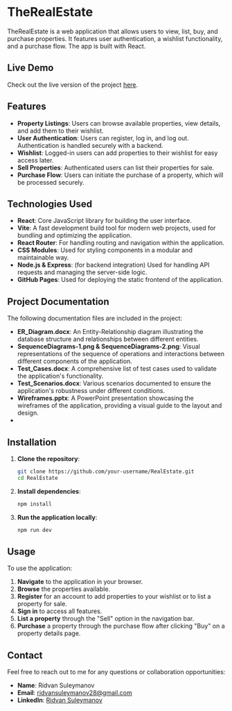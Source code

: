 # TheRealEstate
TheRealEstate is a web application that allows users to view, list, buy, and purchase properties. It features user authentication, a wishlist functionality, and a purchase flow. The app is built with React.

## Live Demo
Check out the live version of the project [here](https://ridvan2002.github.io/PropertyListings).

## Features
- **Property Listings**: Users can browse available properties, view details, and add them to their wishlist.
- **User Authentication**: Users can register, log in, and log out. Authentication is handled securely with a backend.
- **Wishlist**: Logged-in users can add properties to their wishlist for easy access later.
- **Sell Properties**: Authenticated users can list their properties for sale.
- **Purchase Flow**: Users can initiate the purchase of a property, which will be processed securely.

## Technologies Used
- **React**: Core JavaScript library for building the user interface.
- **Vite**: A fast development build tool for modern web projects, used for bundling and optimizing the application.
- **React Router**: For handling routing and navigation within the application.
- **CSS Modules**: Used for styling components in a modular and maintainable way.
- **Node.js & Express**: (for backend integration) Used for handling API requests and managing the server-side logic.
- **GitHub Pages**: Used for deploying the static frontend of the application.

## Project Documentation
The following documentation files are included in the project:

- **ER_Diagram.docx**: An Entity-Relationship diagram illustrating the database structure and relationships between different entities.
- **SequenceDiagrams-1.png & SequenceDiagrams-2.png**: Visual representations of the sequence of operations and interactions between different components of the application.
- **Test_Cases.docx**: A comprehensive list of test cases used to validate the application's functionality.
- **Test_Scenarios.docx**: Various scenarios documented to ensure the application's robustness under different conditions.
- **Wireframes.pptx**: A PowerPoint presentation showcasing the wireframes of the application, providing a visual guide to the layout and design.
- 

## Installation

1. **Clone the repository**:
    ```bash
    git clone https://github.com/your-username/RealEstate.git
    cd RealEstate
    ```

2. **Install dependencies**:
    ```bash
    npm install
    ```

3. **Run the application locally**:
    ```bash
    npm run dev
    ```

## Usage
To use the application:

1. **Navigate** to the application in your browser.
2. **Browse** the properties available.
3. **Register** for an account to add properties to your wishlist or to list a property for sale.
4. **Sign in** to access all features.
5. **List a property** through the "Sell" option in the navigation bar.
6. **Purchase** a property through the purchase flow after clicking "Buy" on a property details page.

## Contact
Feel free to reach out to me for any questions or collaboration opportunities:

- **Name**: Ridvan Suleymanov
- **Email**: [ridvansuleymanov28@gmail.com](mailto:ridvansuleymanov28@gmail.com)
- **LinkedIn**: [Ridvan Suleymanov](https://www.linkedin.com/in/ridvan-suleymanov-profile/)

